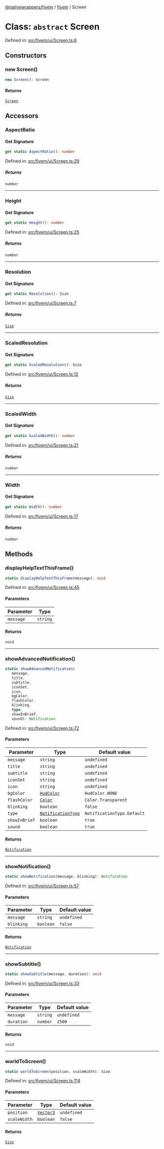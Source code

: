 [@nativewrappers/fivem](../../README.md) / [fivem](../README.md) / Screen

# Class: `abstract` Screen

Defined in: [src/fivem/ui/Screen.ts:6](https://github.com/nativewrappers/fivem/blob/712f0bf92fff25cfcad1f759429c48668c195b4a/src/fivem/ui/Screen.ts#L6)

## Constructors

### new Screen()

```ts
new Screen(): Screen
```

#### Returns

[`Screen`](Screen.md)

## Accessors

### AspectRatio

#### Get Signature

```ts
get static AspectRatio(): number
```

Defined in: [src/fivem/ui/Screen.ts:29](https://github.com/nativewrappers/fivem/blob/712f0bf92fff25cfcad1f759429c48668c195b4a/src/fivem/ui/Screen.ts#L29)

##### Returns

`number`

***

### Height

#### Get Signature

```ts
get static Height(): number
```

Defined in: [src/fivem/ui/Screen.ts:25](https://github.com/nativewrappers/fivem/blob/712f0bf92fff25cfcad1f759429c48668c195b4a/src/fivem/ui/Screen.ts#L25)

##### Returns

`number`

***

### Resolution

#### Get Signature

```ts
get static Resolution(): Size
```

Defined in: [src/fivem/ui/Screen.ts:7](https://github.com/nativewrappers/fivem/blob/712f0bf92fff25cfcad1f759429c48668c195b4a/src/fivem/ui/Screen.ts#L7)

##### Returns

[`Size`](Size.md)

***

### ScaledResolution

#### Get Signature

```ts
get static ScaledResolution(): Size
```

Defined in: [src/fivem/ui/Screen.ts:12](https://github.com/nativewrappers/fivem/blob/712f0bf92fff25cfcad1f759429c48668c195b4a/src/fivem/ui/Screen.ts#L12)

##### Returns

[`Size`](Size.md)

***

### ScaledWidth

#### Get Signature

```ts
get static ScaledWidth(): number
```

Defined in: [src/fivem/ui/Screen.ts:21](https://github.com/nativewrappers/fivem/blob/712f0bf92fff25cfcad1f759429c48668c195b4a/src/fivem/ui/Screen.ts#L21)

##### Returns

`number`

***

### Width

#### Get Signature

```ts
get static Width(): number
```

Defined in: [src/fivem/ui/Screen.ts:17](https://github.com/nativewrappers/fivem/blob/712f0bf92fff25cfcad1f759429c48668c195b4a/src/fivem/ui/Screen.ts#L17)

##### Returns

`number`

## Methods

### displayHelpTextThisFrame()

```ts
static displayHelpTextThisFrame(message): void
```

Defined in: [src/fivem/ui/Screen.ts:45](https://github.com/nativewrappers/fivem/blob/712f0bf92fff25cfcad1f759429c48668c195b4a/src/fivem/ui/Screen.ts#L45)

#### Parameters

| Parameter | Type |
| ------ | ------ |
| `message` | `string` |

#### Returns

`void`

***

### showAdvancedNotification()

```ts
static showAdvancedNotification(
   message, 
   title, 
   subtitle, 
   iconSet, 
   icon, 
   bgColor, 
   flashColor, 
   blinking, 
   type, 
   showInBrief, 
   sound): Notification
```

Defined in: [src/fivem/ui/Screen.ts:72](https://github.com/nativewrappers/fivem/blob/712f0bf92fff25cfcad1f759429c48668c195b4a/src/fivem/ui/Screen.ts#L72)

#### Parameters

| Parameter | Type | Default value |
| ------ | ------ | ------ |
| `message` | `string` | `undefined` |
| `title` | `string` | `undefined` |
| `subtitle` | `string` | `undefined` |
| `iconSet` | `string` | `undefined` |
| `icon` | `string` | `undefined` |
| `bgColor` | [`HudColor`](../enumerations/HudColor.md) | `HudColor.NONE` |
| `flashColor` | [`Color`](Color.md) | `Color.Transparent` |
| `blinking` | `boolean` | `false` |
| `type` | [`NotificationType`](../enumerations/NotificationType.md) | `NotificationType.Default` |
| `showInBrief` | `boolean` | `true` |
| `sound` | `boolean` | `true` |

#### Returns

[`Notification`](Notification.md)

***

### showNotification()

```ts
static showNotification(message, blinking): Notification
```

Defined in: [src/fivem/ui/Screen.ts:57](https://github.com/nativewrappers/fivem/blob/712f0bf92fff25cfcad1f759429c48668c195b4a/src/fivem/ui/Screen.ts#L57)

#### Parameters

| Parameter | Type | Default value |
| ------ | ------ | ------ |
| `message` | `string` | `undefined` |
| `blinking` | `boolean` | `false` |

#### Returns

[`Notification`](Notification.md)

***

### showSubtitle()

```ts
static showSubtitle(message, duration): void
```

Defined in: [src/fivem/ui/Screen.ts:33](https://github.com/nativewrappers/fivem/blob/712f0bf92fff25cfcad1f759429c48668c195b4a/src/fivem/ui/Screen.ts#L33)

#### Parameters

| Parameter | Type | Default value |
| ------ | ------ | ------ |
| `message` | `string` | `undefined` |
| `duration` | `number` | `2500` |

#### Returns

`void`

***

### worldToScreen()

```ts
static worldToScreen(position, scaleWidth): Size
```

Defined in: [src/fivem/ui/Screen.ts:114](https://github.com/nativewrappers/fivem/blob/712f0bf92fff25cfcad1f759429c48668c195b4a/src/fivem/ui/Screen.ts#L114)

#### Parameters

| Parameter | Type | Default value |
| ------ | ------ | ------ |
| `position` | [`Vector3`](Vector3.md) | `undefined` |
| `scaleWidth` | `boolean` | `false` |

#### Returns

[`Size`](Size.md)
